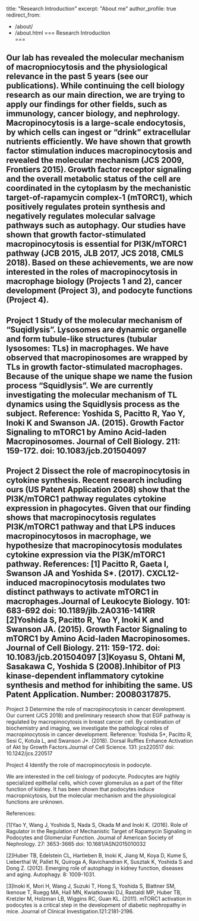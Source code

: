 title: "Research Introduction"
 excerpt: "About me"
 author_profile: true
 redirect_from: 
   - /about/
   - /about.html
===
Research Introduction     
===

Our lab has revealed the molecular mechanism of macropniocytosis and the physiological relevance in the past 5 years (see our publications). While continuing the cell biology research as our main direction, we are trying to apply our findings for other fields, such as immunology, cancer biology, and nephrology.
Macropinocytosis is a large-scale endocytosis, by which cells can ingest or “drink” extracellular nutrients efficiently. We have shown that growth factor stimulation induces macropinocytosis and revealed the molecular mechanism (JCS 2009, Frontiers 2015). Growth factor receptor signaling and the overall metabolic status of the cell are coordinated in the cytoplasm by the mechanistic target-of-rapamycin complex-1 (mTORC1), which positively regulates protein synthesis and negatively regulates molecular salvage pathways such as autophagy. Our studies have shown that growth factor-stimulated macropinocytosis is essential for PI3K/mTORC1 pathway (JCB 2015, JLB 2017, JCS 2018, CMLS 2018). Based on these achievements, we are now interested in the roles of macropinocytosis in macrophage biology (Projects 1 and 2), cancer development (Project 3), and podocyte functions (Project 4).
---
Project 1  Study of the molecular mechanism of “Suqidlysis”.
Lysosomes are dynamic organelle and form tubule-like structures (tubular lysosomes: TLs) in macrophages. We have observed that macropinosomes are wrapped by TLs in growth factor-stimulated macrophages. Because of the unique shape we name the fusion process “Squidlysis”. We are currently investigating the molecular mechanism of TL dynamics using the Squidlysis process as the subject.
Reference:
Yoshida S, Pacitto R, Yao Y, Inoki K and Swanson JA. (2015). Growth Factor Signaling to mTORC1 by Amino Acid-laden Macropinosomes. Journal of Cell Biology. 211: 159-172. doi: 10.1083/jcb.201504097
---
Project 2  Dissect the role of macropinocytosis in cytokine synthesis.
Recent research including ours (US Patent Application 2008) show that the PI3K/mTORC1 pathway regulates cytokine expression in phagocytes. Given that our finding shows that macropinocytosis regulates PI3K/mTORC1 pathway and that LPS induces macropinocytosos in macrophage, we hypothesize that macropinocytosis modulates cytokine expression via the PI3K/mTORC1 pathway.
References:
[1] Pacitto R, Gaeta I, Swanson JA and Yoshida S*. (2017). CXCL12-induced macropinocytosis modulates two distinct pathways to activate mTORC1 in macrophages.Journal of Leukocyte Biology. 101: 683-692 doi: 10.1189/jlb.2A0316-141RR
[2]Yoshida S, Pacitto R, Yao Y, Inoki K and Swanson JA. (2015). Growth Factor Signaling to mTORC1 by Amino Acid-laden Macropinosomes. Journal of Cell Biology. 211: 159-172. doi: 10.1083/jcb.201504097
[3]Koyasu S, Ohtani M, Sasakawa C, Yoshida S (2008).Inhibitor of PI3 kinase-dependent inflammatory cytokine synthesis and method for inhibiting the same. US Patent Application. Number: 20080317875.
---
Project 3  Determine the role of macropinocytosis in cancer development.
Our current (JCS 2018) and preliminary research show that EGF pathway is regulated by macropinocytosis in breast cancer cell. By combination of biochemistry and imaging, we investigate the pathological roles of macropinocytosis in cancer development.
Reference:
Yoshida S*, Pacitto R, Sesi C, Kotula L, and Swanson J*. (2018). Dorsal Ruffles Enhance Activation of Akt by Growth Factors.Journal of Cell Science. 131: jcs220517 doi: 10.1242/jcs.220517

 

 

Project 4  Identify the role of macropinocytosis in podocyte.

We are interested in the cell biology of podocyte. Podocytes are highly specialized epithelial cells, which cover glomerulus as a part of the filter function of kidney. It has been shown that podocytes induce macropnicytosis, but the molecular mechanism and the physiological functions are unknown.

References:

[1]Yao Y, Wang J, Yoshida S, Nada S, Okada M and Inoki K. (2016). Role of Ragulator in the Regulation of Mechanistic Target of Rapamycin Signaling in Podocytes and Glomerular Function. Journal of American Society of Nephrology. 27: 3653-3665 doi: 10.1681/ASN2015010032

[2]Huber TB, Edelstein CL, Hartleben B, Inoki K, Jiang M, Koya D, Kume S, Lieberthal W, Pallet N, Quiroga A, Ravichandran K, Susztak K, Yoshida S and Dong Z. (2012). Emerging role of autophagy in kidney function, diseases and aging. Autophagy. 8: 1009-1031.

[3]Inoki K, Mori H, Wang J, Suzuki T, Hong S, Yoshida S, Blattner SM, Ikenoue T, Ruegg MA, Hall MN, Kwiatkowski DJ, Rastaldi MP, Huber TB, Kretzler M, Holzman LB, Wiggins RC, Guan KL. (2011). mTORC1 activation in podocytes is a critical step in the development of diabetic nephropathy in mice. Journal of Clinical Investigation.121:2181-2196.
